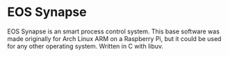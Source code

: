 EOS Synapse
=======

EOS Synapse is an smart process control system. This base software was made
originally for Arch Linux ARM on a Raspberry Pi, but it could be used for any
other operating system. Written in C with libuv.
